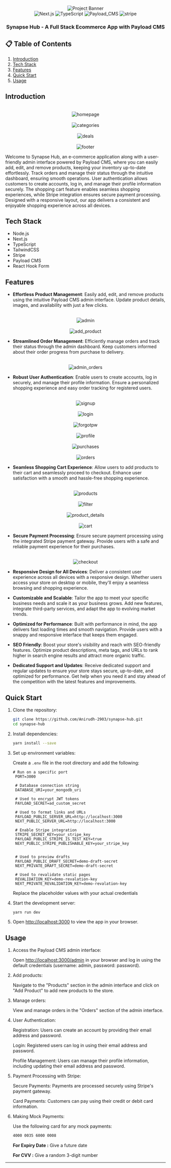 <div align="center">
  <br />
      <img src="https://github.com/Anirudh-2903/Project-Images/blob/master/Synapse%20Hub/homepage.png" alt="Project Banner">
  <br />

  <div>
    <img src="https://img.shields.io/badge/-Next_JS_14-black?style=for-the-badge&logoColor=white&logo=nextdotjs&color=000000" alt="Next.js" />
    <img src="https://img.shields.io/badge/-TypeScript-black?style=for-the-badge&logoColor=white&logo=typescript&color=3178C6" alt="TypeScript" />
    <img src="https://img.shields.io/badge/-Payload_CMS-black?style=for-the-badge&link=https%3A%2F%2Fpayloadcms.com%2F" alt="Payload_CMS" />
    <img src="https://img.shields.io/badge/-Stripe-black?style=for-the-badge&logoColor=white&logo=stripe&color=008CDD" alt="stripe" />
  </div>

  <h3 align="center">Synapse Hub - A Full Stack Ecommerce App with Payload CMS</h3>

</div>

## 📋 <a name="table">Table of Contents</a>

1. [Introduction](#introduction)
2. [Tech Stack](#tech-stack)
3. [Features](#features)
4. [Quick Start](#quick-start)
5. [Usage](#usage)

## <a name="introduction">Introduction</a>

<div align="center">
  <br />
      <img src="https://github.com/Anirudh-2903/Project-Images/blob/master/Synapse%20Hub/homepage.png" alt="homepage">
  <br />
  <br />
      <img src="https://github.com/Anirudh-2903/Project-Images/blob/master/Synapse%20Hub/categories.png" alt="categories">
  <br />
  <br />
      <img src="https://github.com/Anirudh-2903/Project-Images/blob/master/Synapse%20Hub/deals.png" alt="deals">
  <br />
  <br />
      <img src="https://github.com/Anirudh-2903/Project-Images/blob/master/Synapse%20Hub/footer.png" alt="footer">
  <br />
</div>
    
Welcome to Synapse Hub, an e-commerce application along with a user-friendly admin interface powered by Payload CMS, where you can easily add, edit, and remove products, keeping your inventory up-to-date effortlessly. Track orders and manage their status through the intuitive dashboard, ensuring smooth operations. User authentication allows customers to create accounts, log in, and manage their profile information securely. The shopping cart feature enables seamless shopping experiences, while Stripe integration ensures secure payment processing. Designed with a responsive layout, our app delivers a consistent and enjoyable shopping experience across all devices.


## <a name="tech-stack">Tech Stack</a>

- Node.js
- Next.js
- TypeScript
- TailwindCSS
- Stripe
- Payload CMS
- React Hook Form


## <a name="features">Features</a>

- **Effortless Product Management**: Easily add, edit, and remove products using the intuitive Payload CMS admin interface. Update product details, images, and availability with just a few clicks.

<div align="center">
  <br />
      <img src="https://github.com/Anirudh-2903/Project-Images/blob/master/Synapse%20Hub/admin.png" alt="admin">
  <br />
  <br />
      <img src="https://github.com/Anirudh-2903/Project-Images/blob/master/Synapse%20Hub/add_product.png" alt="add_product">
  <br />
</div>

- **Streamlined Order Management**: Efficiently manage orders and track their status through the admin dashboard. Keep customers informed about their order progress from purchase to delivery.

<div align="center">
  <br />
      <img src="https://github.com/Anirudh-2903/Project-Images/blob/master/Synapse%20Hub/admin_orders.png" alt="admin_orders">
  <br />
</div>

- **Robust User Authentication**: Enable users to create accounts, log in securely, and manage their profile information. Ensure a personalized shopping experience and easy order tracking for registered users.

<div align="center">
  <br />
      <img src="https://github.com/Anirudh-2903/Project-Images/blob/master/Synapse%20Hub/signup.png" alt="signup">
  <br />
  <br />
      <img src="https://github.com/Anirudh-2903/Project-Images/blob/master/Synapse%20Hub/login.png" alt="login">
  <br />
  <br />
      <img src="https://github.com/Anirudh-2903/Project-Images/blob/master/Synapse%20Hub/forgotpw.png" alt="forgotpw">
  <br />
  <br />
      <img src="https://github.com/Anirudh-2903/Project-Images/blob/master/Synapse%20Hub/profile.png" alt="profile">
  <br />
  <br />
      <img src="https://github.com/Anirudh-2903/Project-Images/blob/master/Synapse%20Hub/purchases.png" alt="purchases">
  <br />
  <br />
      <img src="https://github.com/Anirudh-2903/Project-Images/blob/master/Synapse%20Hub/orders.png" alt="orders">
  <br />
</div>

- **Seamless Shopping Cart Experience**: Allow users to add products to their cart and seamlessly proceed to checkout. Enhance user satisfaction with a smooth and hassle-free shopping experience.

<div align="center">
  <br />
      <img src="https://github.com/Anirudh-2903/Project-Images/blob/master/Synapse%20Hub/products.png" alt="products">
  <br />
  <br />
      <img src="https://github.com/Anirudh-2903/Project-Images/blob/master/Synapse%20Hub/filter.png" alt="filter">
  <br />
  <br />
      <img src="https://github.com/Anirudh-2903/Project-Images/blob/master/Synapse%20Hub/product_details.png" alt="product_details">
  <br />
  <br />
      <img src="https://github.com/Anirudh-2903/Project-Images/blob/master/Synapse%20Hub/cart.png" alt="cart">
  <br />
</div>

- **Secure Payment Processing**: Ensure secure payment processing using the integrated Stripe payment gateway. Provide users with a safe and reliable payment experience for their purchases.

<div align="center">
  <br />
      <img src="https://github.com/Anirudh-2903/Project-Images/blob/master/Synapse%20Hub/checkout.png" alt="checkout">
  <br />
</div>

- **Responsive Design for All Devices**: Deliver a consistent user experience across all devices with a responsive design. Whether users access your store on desktop or mobile, they'll enjoy a seamless browsing and shopping experience.

- **Customizable and Scalable**: Tailor the app to meet your specific business needs and scale it as your business grows. Add new features, integrate third-party services, and adapt the app to evolving market trends.

- **Optimized for Performance**: Built with performance in mind, the app delivers fast loading times and smooth navigation. Provide users with a snappy and responsive interface that keeps them engaged.

- **SEO Friendly**: Boost your store's visibility and reach with SEO-friendly features. Optimize product descriptions, meta tags, and URLs to rank higher in search engine results and attract more organic traffic.

- **Dedicated Support and Updates**: Receive dedicated support and regular updates to ensure your store stays secure, up-to-date, and optimized for performance. Get help when you need it and stay ahead of the competition with the latest features and improvements.

## <a name="quick-start">Quick Start</a>

1. Clone the repository:

   ```bash
   git clone https://github.com/Anirudh-2903/synapse-hub.git
   cd synapse-hub
   ```

2. Install dependencies:

   ```bash
   yarn install --save
   ```

3. Set up environment variables:

   Create a `.env` file in the root directory and add the following:

   ```env
   # Run on a specific port
    PORT=3000

    # Database connection string
    DATABASE_URI=your_mongodb_uri

    # Used to encrypt JWT tokens
    PAYLOAD_SECRET=ad_custom_secret

    # Used to format links and URLs
    PAYLOAD_PUBLIC_SERVER_URL=http://localhost:3000
    NEXT_PUBLIC_SERVER_URL=http://localhost:3000

    # Enable Stripe integration
    STRIPE_SECRET_KEY=your_stripe_key
    PAYLOAD_PUBLIC_STRIPE_IS_TEST_KEY=true
    NEXT_PUBLIC_STRIPE_PUBLISHABLE_KEY=your_stripe_key


    # Used to preview drafts
    PAYLOAD_PUBLIC_DRAFT_SECRET=demo-draft-secret
    NEXT_PRIVATE_DRAFT_SECRET=demo-draft-secret

    # Used to revalidate static pages
    REVALIDATION_KEY=demo-revalation-key
    NEXT_PRIVATE_REVALIDATION_KEY=demo-revalation-key
   ```
   Replace the placeholder values with your actual credentials


4. Start the development server:

   ```bash
   yarn run dev
   ```

5. Open [http://localhost:3000](http://localhost:3000) to view the app in your browser.

## <a name="usage">Usage</a>

1. Access the Payload CMS admin interface:

   Open [http://localhost:3000/admin](http://localhost:3000/admin) in your browser and log in using the default credentials (username: admin, password: password).

2. Add products:

   Navigate to the "Products" section in the admin interface and click on "Add Product" to add new products to the store.

3. Manage orders:

   View and manage orders in the "Orders" section of the admin interface.

4. User Authentication:

    Registration: Users can create an account by providing their email address and password.

    Login: Registered users can log in using their email address and password.

    Profile Management: Users can manage their profile information, including updating their email address and password.

5. Payment Processing with Stripe:

    Secure Payments: Payments are processed securely using Stripe's payment gateway.

    Card Payments: Customers can pay using their credit or debit card information.
    
6. Making Mock Payments:
   
   Use the following card for any mock payments:

   ```bash
   4000 0035 6000 0008
   ```
   
   **For Expiry Date :** Give a future date

   **For CVV :** Give a random 3-digit number
   
---
